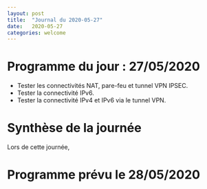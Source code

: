 ```yaml
---
layout: post
title:  "Journal du 2020-05-27"
date:   2020-05-27
categories: welcome
---
```


# Programme du jour : 27/05/2020

* Tester les connectivités NAT, pare-feu et tunnel VPN IPSEC.
* Tester la connectivité IPv6.
* Tester la connectivité IPv4 et IPv6 via le tunnel VPN.

# Synthèse de la journée

Lors de cette journée, 


# Programme prévu le 28/05/2020



